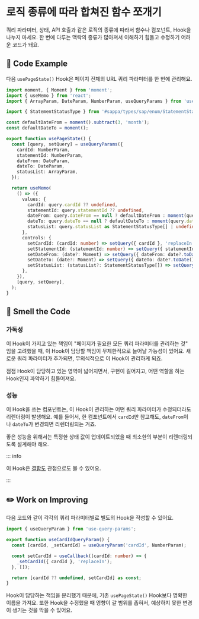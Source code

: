 # 로직 종류에 따라 합쳐진 함수 쪼개기

<div style="margin-top: 16px">
<Badge type="info" text="Readability" />
</div>

쿼리 파라미터, 상태, API 호출과 같은 로직의 종류에 따라서 함수나 컴포넌트, Hook을 나누지 마세요. 한 번에 다루는 맥락의 종류가 많아져서 이해하기 힘들고 수정하기 어려운 코드가 돼요.

## 📝 Code Example

다음 `usePageState()` Hook은 페이지 전체의 URL 쿼리 파라미터를 한 번에 관리해요.

```typescript
import moment, { Moment } from 'moment';
import { useMemo } from 'react';
import { ArrayParam, DateParam, NumberParam, useQueryParams } from 'use-query-params';

import { StatementStatusType } from '#sappa/types/sap/enum/StatementStatusMap.js';

const defaultDateFrom = moment().subtract(3, 'month');
const defaultDateTo = moment();

export function usePageState() {
  const [query, setQuery] = useQueryParams({
    cardId: NumberParam,
    statementId: NumberParam,
    dateFrom: DateParam,
    dateTo: DateParam,
    statusList: ArrayParam,
  });

  return useMemo(
    () => ({
      values: {
        cardId: query.cardId ?? undefined,
        statementId: query.statementId ?? undefined,
        dateFrom: query.dateFrom == null ? defaultDateFrom : moment(query.dateFrom),
        dateTo: query.dateTo == null ? defaultDateTo : moment(query.dateTo),
        statusList: query.statusList as StatementStatusType[] | undefined,
      },
      controls: {
        setCardId: (cardId: number) => setQuery({ cardId }, 'replaceIn'),
        setStatementId: (statementId: number) => setQuery({ statementId }, 'replaceIn'),
        setDateFrom: (date?: Moment) => setQuery({ dateFrom: date?.toDate() }, 'replaceIn'),
        setDateTo: (date?: Moment) => setQuery({ dateTo: date?.toDate() }, 'replaceIn'),
        setStatusList: (statusList?: StatementStatusType[]) => setQuery({ statusList }, 'replaceIn'),
      },
    }),
    [query, setQuery],
  );
}
```

## 👃 Smell the Code

### 가독성

이 Hook이 가지고 있는 책임이 "페이지가 필요한 모든 쿼리 파라미터를 관리하는 것" 임을 고려했을 때, 이 Hook이 담당할 책임이 무제한적으로 늘어날 가능성이 있어요. 새로운 쿼리 파라미터가 추가되면, 무의식적으로 이 Hook이 관리하게 되죠.

점점 Hook이 담당하고 있는 영역이 넓어지면서, 구현이 길어지고, 어떤 역할을 하는 Hook인지 파악하기 힘들어져요.

### 성능

이 Hook을 쓰는 컴포넌트는, 이 Hook이 관리하는 어떤 쿼리 파라미터가 수정되더라도 리렌더링이 발생해요. 예를 들어서, 한 컴포넌트에서 `cardId`만 참고해도, `dateFrom`이나 `dateTo`가 변경되면 리렌더링되는 거죠.

좋은 성능을 위해서는 특정한 상태 값이 업데이트되었을 때 최소한의 부분이 리렌더링되도록 설계해야 해요.

::: info

이 Hook은 [결합도](./use-page-state-coupling.md) 관점으로도 볼 수 있어요.

:::

## ✏️ Work on Improving

다음 코드와 같이 각각의 쿼리 파라미터별로 별도의 Hook을 작성할 수 있어요.

```typescript
import { useQueryParam } from 'use-query-params';

export function useCardIdQueryParam() {
  const [cardId, _setCardId] = useQueryParam('cardId', NumberParam);

  const setCardId = useCallback((cardId: number) => {
    _setCardId({ cardId }, 'replaceIn');
  }, []);

  return [cardId ?? undefined, setCardId] as const;
}
```

Hook이 담당하는 책임을 분리했기 때문에, 기존 `usePageState()` Hook보다 명확한 이름을 가져요. 
또한 Hook을 수정했을 때 영향이 갈 범위를 좁혀서, 예상하지 못한 변경이 생기는 것을 막을 수 있어요.
